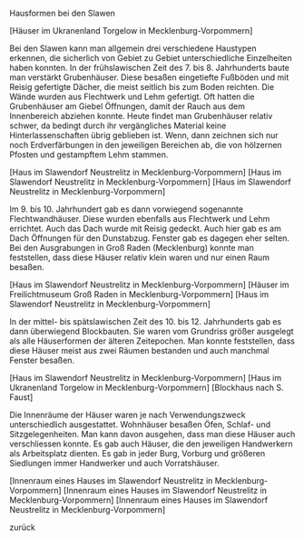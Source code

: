 

Hausformen bei den Slawen

[Häuser im Ukranenland Torgelow in Mecklenburg-Vorpommern]

Bei den Slawen kann man allgemein drei verschiedene Haustypen erkennen, die sicherlich von Gebiet zu Gebiet unterschiedliche Einzelheiten haben konnten. In der frühslawischen Zeit des 7. bis 8. Jahrhunderts baute man verstärkt Grubenhäuser. Diese besaßen eingetiefte Fußböden und mit Reisig gefertigte Dächer, die meist seitlich bis zum Boden reichten. Die Wände wurden aus Flechtwerk und Lehm gefertigt. Oft hatten die Grubenhäuser am Giebel Öffnungen, damit der Rauch aus dem Innenbereich abziehen konnte. Heute findet man Grubenhäuser relativ schwer, da bedingt durch ihr vergängliches Material keine Hinterlassenschaften übrig geblieben ist. Wenn, dann zeichnen sich nur noch Erdverfärbungen in den jeweiligen Bereichen ab, die von hölzernen Pfosten und gestampftem Lehm stammen.

[Haus im Slawendorf Neustrelitz in Mecklenburg-Vorpommern] [Haus im Slawendorf Neustrelitz in Mecklenburg-Vorpommern] [Haus im Slawendorf Neustrelitz in Mecklenburg-Vorpommern]

Im 9. bis 10. Jahrhundert gab es dann vorwiegend sogenannte Flechtwandhäuser. Diese wurden ebenfalls aus Flechtwerk und Lehm errichtet. Auch das Dach wurde mit Reisig gedeckt. Auch hier gab es am Dach Öffnungen für den Dunstabzug. Fenster gab es dagegen eher selten. Bei den Ausgrabungen in Groß Raden (Mecklenburg) konnte man feststellen, dass diese Häuser relativ klein waren und nur einen Raum besaßen.

[Haus im Slawendorf Neustrelitz in Mecklenburg-Vorpommern] [Häuser im Freilichtmuseum Groß Raden in Mecklenburg-Vorpommern] [Haus im Slawendorf Neustrelitz in Mecklenburg-Vorpommern]

In der mittel- bis spätslawischen Zeit des 10. bis 12. Jahrhunderts gab es dann überwiegend Blockbauten. Sie waren vom Grundriss größer ausgelegt als alle Häuserformen der älteren Zeitepochen. Man konnte feststellen, dass diese Häuser meist aus zwei Räumen bestanden und auch manchmal Fenster besaßen.

[Haus im Slawendorf Neustrelitz in Mecklenburg-Vorpommern] [Haus im Ukranenland Torgelow in Mecklenburg-Vorpommern] [Blockhaus nach S. Faust]

Die Innenräume der Häuser waren je nach Verwendungszweck unterschiedlich ausgestattet. Wohnhäuser besaßen Öfen, Schlaf- und Sitzgelegenheiten. Man kann davon ausgehen, dass man diese Häuser auch verschliessen konnte. Es gab auch Häuser, die den jeweiligen Handwerkern als Arbeitsplatz dienten. Es gab in jeder Burg, Vorburg und größeren Siedlungen immer Handwerker und auch Vorratshäuser.

[Innenraum eines Hauses im Slawendorf Neustrelitz in Mecklenburg-Vorpommern] [Innenraum eines Hauses im Slawendorf Neustrelitz in Mecklenburg-Vorpommern] [Innenraum eines Hauses im Slawendorf Neustrelitz in Mecklenburg-Vorpommern]

zurück

 

 

 

 
